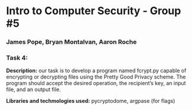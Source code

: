 # Intro to Computer Security - Group #5
### James Pope, Bryan Montalvan, Aaron Roche

### Task 4:
**Description:** our task is to develop a program named fcrypt.py capable of encrypting or decrypting files using the
Pretty Good Privacy scheme. The program should accept the desired operation, the recipient’s key, an
input file, and an output file.

**Libraries and techmologies used:** pycryptodome, argpase (for flags)



